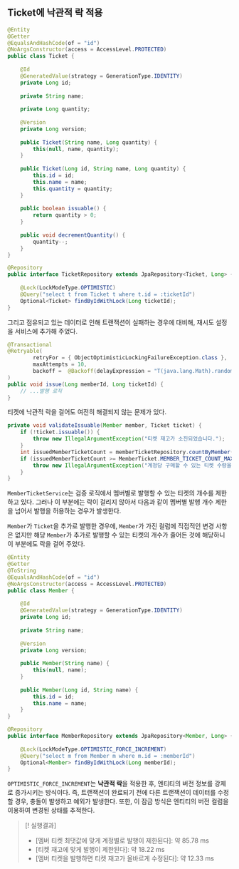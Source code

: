 ## Ticket에 낙관적 락 적용

```java
@Entity  
@Getter  
@EqualsAndHashCode(of = "id")  
@NoArgsConstructor(access = AccessLevel.PROTECTED)  
public class Ticket {  
  
    @Id  
    @GeneratedValue(strategy = GenerationType.IDENTITY)  
    private Long id;  
  
    private String name;  
  
    private Long quantity;  
  
    @Version  
    private Long version;  
  
    public Ticket(String name, Long quantity) {  
        this(null, name, quantity);  
    }  
  
    public Ticket(Long id, String name, Long quantity) {  
        this.id = id;  
        this.name = name;  
        this.quantity = quantity;  
    }  
  
    public boolean issuable() {  
        return quantity > 0;  
    }  
  
    public void decrementQuantity() {  
        quantity--;  
    }  
}
```

```java
@Repository  
public interface TicketRepository extends JpaRepository<Ticket, Long> {  
  
    @Lock(LockModeType.OPTIMISTIC)  
    @Query("select t from Ticket t where t.id = :ticketId")  
    Optional<Ticket> findByIdWithLock(Long ticketId);  
}
```

그리고 점유되고 있는 데이터로 인해 트랜잭션이 실패하는 경우에 대비해, 재시도 설정을 서비스에 추가해 주었다.

```java
@Transactional  
@Retryable(  
        retryFor = { ObjectOptimisticLockingFailureException.class },  
        maxAttempts = 10,  
        backoff =  @Backoff(delayExpression = "T(java.lang.Math).random() * 1000 + 200")  
)  
public void issue(Long memberId, Long ticketId) {  
	// ...발행 로직
}
```

티켓에 낙관적 락을 걸어도 여전히 해결되지 않는 문제가 있다.

```java
private void validateIssuable(Member member, Ticket ticket) {  
    if (!ticket.issuable()) {  
        throw new IllegalArgumentException("티켓 재고가 소진되었습니다.");  
    }  
    int issuedMemberTicketCount = memberTicketRepository.countByMember(member);  
    if (issuedMemberTicketCount >= MemberTicket.MEMBER_TICKET_COUNT_MAX) {  
        throw new IllegalArgumentException("계정당 구매할 수 있는 티켓 수량을 넘었습니다.");  
    }  
}
```

`MemberTicketService`는 검증 로직에서 멤버별로 발행할 수 있는 티켓의 개수를 제한하고 있다. 그러나 이 부분에는 락이 걸리지 않아서 다음과 같이 멤버별 발행 개수 제한을 넘어서 발행을 허용하는 경우가 발생한다.

`Member`가 `Ticket`을 추가로 발행한 경우에, `Member`가 가진 컬럼에 직접적인 변경 사항은 없지만 해당 `Member`가 추가로 발행할 수 있는 티켓의 개수가 줄어든 것에 해당하니 이 부분에도 락을 걸어 주었다.

```java
@Entity  
@Getter  
@ToString  
@EqualsAndHashCode(of = "id")  
@NoArgsConstructor(access = AccessLevel.PROTECTED)  
public class Member {  
  
    @Id  
    @GeneratedValue(strategy = GenerationType.IDENTITY)  
    private Long id;  
  
    private String name;  
  
    @Version  
    private Long version;  
  
    public Member(String name) {  
        this(null, name);  
    }  
  
    public Member(Long id, String name) {  
        this.id = id;  
        this.name = name;  
    }  
}
```

```java
@Repository  
public interface MemberRepository extends JpaRepository<Member, Long> {  
  
    @Lock(LockModeType.OPTIMISTIC_FORCE_INCREMENT)  
    @Query("select m from Member m where m.id = :memberId")  
    Optional<Member> findByIdWithLock(Long memberId);  
}
```

`OPTIMISTIC_FORCE_INCREMENT`는 **낙관적 락**을 적용한 후, 엔티티의 버전 정보를 강제로 증가시키는 방식이다. 즉, 트랜잭션이 완료되기 전에 다른 트랜잭션이 데이터를 수정할 경우, 충돌이 발생하고 예외가 발생한다. 또한, 이 잠금 방식은 엔티티의 버전 컬럼을 이용하여 변경된 상태를 추적한다.

> [! 실행결과]
> - [멤버 티켓 최댓값에 맞게 계정별로 발행이 제한된다]: 약 85.78 ms
> - [티켓 재고에 맞게 발행이 제한된다]: 약 18.22 ms
> - [멤버 티켓을 발행하면 티켓 재고가 올바르게 수정된다]: 약 12.33 ms ​

